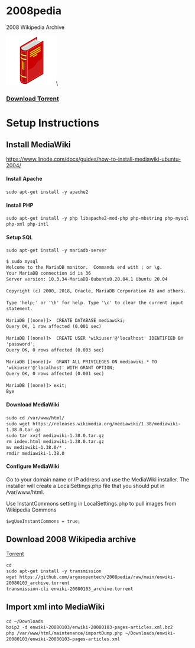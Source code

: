 # 2008pedia
2008 Wikipedia Archive

![2008pedia logo](2008pedia.png)\

### [Download Torrent](https://github.com/argosopentech/2008pedia/raw/main/enwiki-20080103_archive.torrent)

# Setup Instructions
## Install MediaWiki
https://www.linode.com/docs/guides/how-to-install-mediawiki-ubuntu-2004/

#### Install Apache
```
sudo apt-get install -y apache2
```

#### Install PHP
```
sudo apt-get install -y php libapache2-mod-php php-mbstring php-mysql php-xml php-intl
```

#### Setup SQL
```
sudo apt-get install -y mariadb-server
```

```
$ sudo mysql
Welcome to the MariaDB monitor.  Commands end with ; or \g.
Your MariaDB connection id is 36
Server version: 10.3.34-MariaDB-0ubuntu0.20.04.1 Ubuntu 20.04

Copyright (c) 2000, 2018, Oracle, MariaDB Corporation Ab and others.

Type 'help;' or '\h' for help. Type '\c' to clear the current input statement.

MariaDB [(none)]>  CREATE DATABASE mediawiki;
Query OK, 1 row affected (0.001 sec)

MariaDB [(none)]>  CREATE USER 'wikiuser'@'localhost' IDENTIFIED BY 'password';
Query OK, 0 rows affected (0.003 sec)

MariaDB [(none)]>  GRANT ALL PRIVILEGES ON mediawiki.* TO 'wikiuser'@'localhost' WITH GRANT OPTION;
Query OK, 0 rows affected (0.001 sec)

MariaDB [(none)]> exit;
Bye

```

#### Download MediaWiki
```
sudo cd /var/www/html/
sudo wget https://releases.wikimedia.org/mediawiki/1.38/mediawiki-1.38.0.tar.gz
sudo tar xvzf mediawiki-1.38.0.tar.gz
rm index.html mediawiki-1.38.0.tar.gz
mv mediawiki-1.38.0/* .
rmdir mediawiki-1.38.0

```

#### Configure MediaWiki
Go to your domain name or IP address and use the MediaWiki installer. The installer will create a LocalSettings.php file that you should put in /var/www/html.


Use InstantCommons setting in LocalSettings.php to pull images from Wikipedia Commons
```
$wgUseInstantCommons = true;
```


## Download 2008 Wikipedia archive
[Torrent](enwiki-20080103_archive.torrent)
```
cd
sudo apt-get install -y transmission
wget https://github.com/argosopentech/2008pedia/raw/main/enwiki-20080103_archive.torrent
transmission-cli enwiki-20080103_archive.torrent

```

## Import xml into MediaWiki

```
cd ~/Downloads
bzip2 -d enwiki-20080103/enwiki-20080103-pages-articles.xml.bz2
php /var/www/html/maintenance/importDump.php ~/Downloads/enwiki-20080103/enwiki-20080103-pages-articles.xml

```
